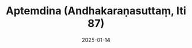---
layout: page
title: 'Aptemdina (Andhakaraṇasuttaṃ, Iti 87)'
category: bylota
index:
sortIndex: 87
suttacentral: iti87
date: 2025-01-14
tags:
---